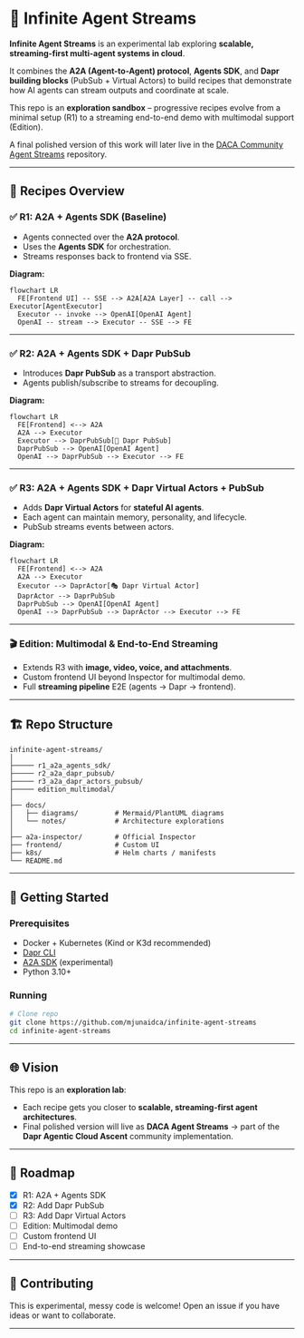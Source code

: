 # 🌌 Infinite Agent Streams

**Infinite Agent Streams** is an experimental lab exploring **scalable, streaming-first multi-agent systems in cloud**.

It combines the **A2A (Agent-to-Agent) protocol**, **Agents SDK**, and **Dapr building blocks** (PubSub + Virtual Actors) to build recipes that demonstrate how AI agents can stream outputs and coordinate at scale.

This repo is an **exploration sandbox** – progressive recipes evolve from a minimal setup (R1) to a streaming end-to-end demo with multimodal support (Edition).

A final polished version of this work will later live in the [DACA Community Agent Streams](https://github.com/mjunaidca) repository.

---

## 📜 Recipes Overview

### ✅ R1: A2A + Agents SDK (Baseline)

- Agents connected over the **A2A protocol**.
- Uses the **Agents SDK** for orchestration.
- Streams responses back to frontend via SSE.

**Diagram:**

```mermaid
flowchart LR
  FE[Frontend UI] -- SSE --> A2A[A2A Layer] -- call --> Executor[AgentExecutor]
  Executor -- invoke --> OpenAI[OpenAI Agent]
  OpenAI -- stream --> Executor -- SSE --> FE
```

---

### ✅ R2: A2A + Agents SDK + Dapr PubSub

- Introduces **Dapr PubSub** as a transport abstraction.
- Agents publish/subscribe to streams for decoupling.

**Diagram:**

```mermaid
flowchart LR
  FE[Frontend] <--> A2A
  A2A --> Executor
  Executor --> DaprPubSub[📡 Dapr PubSub]
  DaprPubSub --> OpenAI[OpenAI Agent]
  OpenAI --> DaprPubSub --> Executor --> FE
```

---

### ✅ R3: A2A + Agents SDK + Dapr Virtual Actors + PubSub

- Adds **Dapr Virtual Actors** for **stateful AI agents**.
- Each agent can maintain memory, personality, and lifecycle.
- PubSub streams events between actors.

**Diagram:**

```mermaid
flowchart LR
  FE[Frontend] <--> A2A
  A2A --> Executor
  Executor --> DaprActor[🎭 Dapr Virtual Actor]
  DaprActor --> DaprPubSub
  DaprPubSub --> OpenAI[OpenAI Agent]
  OpenAI --> DaprPubSub --> DaprActor --> Executor --> FE
```

---

### 🎬 Edition: Multimodal & End-to-End Streaming

- Extends R3 with **image, video, voice, and attachments**.
- Custom frontend UI beyond Inspector for multimodal demo.
- Full **streaming pipeline** E2E (agents → Dapr → frontend).

---

## 🏗️ Repo Structure

```
infinite-agent-streams/
│
├───── r1_a2a_agents_sdk/
├───── r2_a2a_dapr_pubsub/
├───── r3_a2a_dapr_actors_pubsub/
├───── edition_multimodal/
│
├── docs/
│   ├── diagrams/         # Mermaid/PlantUML diagrams
│   └── notes/            # Architecture explorations
│
├── a2a-inspector/        # Official Inspector
├── frontend/             # Custom UI
├── k8s/                  # Helm charts / manifests
└── README.md
```

---

## 🚀 Getting Started

### Prerequisites

- Docker + Kubernetes (Kind or K3d recommended)
- [Dapr CLI](https://docs.dapr.io/getting-started/install-dapr/)
- [A2A SDK](https://github.com/openai/agent-to-agent) (experimental)
- Python 3.10+

### Running

```bash
# Clone repo
git clone https://github.com/mjunaidca/infinite-agent-streams
cd infinite-agent-streams


```

---

## 🌐 Vision

This repo is an **exploration lab**:

- Each recipe gets you closer to **scalable, streaming-first agent architectures**.
- Final polished version will live as **DACA Agent Streams** → part of the **Dapr Agentic Cloud Ascent** community implementation.

---

## 📅 Roadmap

- [x] R1: A2A + Agents SDK
- [x] R2: Add Dapr PubSub
- [ ] R3: Add Dapr Virtual Actors
- [ ] Edition: Multimodal demo
- [ ] Custom frontend UI
- [ ] End-to-end streaming showcase

---

## 🤝 Contributing

This is experimental, messy code is welcome!
Open an issue if you have ideas or want to collaborate.

---
